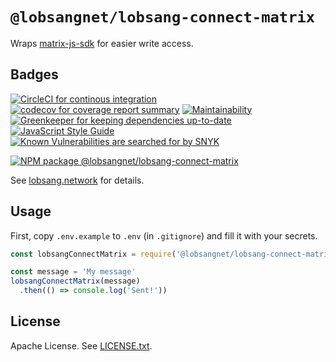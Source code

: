 # `@lobsangnet/lobsang-connect-matrix`

Wraps [matrix-js-sdk][matrix-js-sdk] for easier write access.

## Badges

[![CircleCI for continous integration][circleci-badge]][circleci-report]
[![codecov for coverage report summary][codecov-badge]][codecov-report]
[![Maintainability][codeclimate-badge]][codeclimate-report]
[![Greenkeeper for keeping dependencies up-to-date][greenkeeper-badge]][greenkeeper-website]
[![JavaScript Style Guide][standard-badge]][standard-website]
[![Known Vulnerabilities are searched for by SNYK][snyk-badge]][snyk-report]

[![NPM package @lobsangnet/lobsang-connect-matrix][npm-package-badge]][npm-package-website]

See [lobsang.network][website] for details.

## Usage

First, copy `.env.example` to `.env` (in `.gitignore`) and fill it with your
secrets.

```js
const lobsangConnectMatrix = require('@lobsangnet/lobsang-connect-matrix')

const message = 'My message'
lobsangConnectMatrix(message)
  .then(() => console.log('Sent!'))
```

## License

Apache License. See [LICENSE.txt][license].

[circleci-badge]: https://circleci.com/gh/lobsangnet/lobsang.js/tree/master.svg?style=shield
[circleci-report]: https://circleci.com/gh/lobsangnet/lobsang.js/tree/master
[codeclimate-badge]: https://api.codeclimate.com/v1/badges/1ed4c62e97210c3c1c0c/maintainability
[codeclimate-report]: https://codeclimate.com/github/lobsangnet/lobsang.js/maintainability
[codecov-badge]: https://codecov.io/gh/lobsangnet/lobsang.js/branch/master/graph/badge.svg
[codecov-report]: https://codecov.io/gh/lobsangnet/lobsang.js/tree/master/packages/lobsang-connect-matrix/lib
[greenkeeper-badge]: https://badges.greenkeeper.io/lobsangnet/lobsang.js.svg
[greenkeeper-website]: https://greenkeeper.io/
[license]: https://github.com/lobsangnet/lobsang.js/blob/master/LICENSE.txt
[matrix-js-sdk]: https://www.npmjs.com/package/matrix-js-sdk
[npm-package-badge]: https://nodei.co/npm/@lobsangnet/lobsang-connect-matrix.png
[npm-package-website]: https://npmjs.org/package/@lobsangnet/lobsang-connect-matrix
[snyk-badge]: https://snyk.io/test/github/lobsangnet/lobsang.js/badge.svg
[snyk-report]: https://snyk.io/test/github/lobsangnet/lobsang.js
[standard-badge]: https://img.shields.io/badge/code_style-standard-brightgreen.svg
[standard-website]: https://standardjs.com/
[website]: http://lobsang.network/
